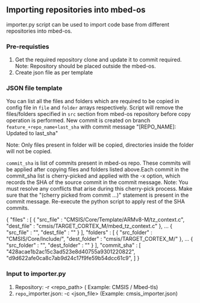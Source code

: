 ## Importing repositories into mbed-os

importer.py script can be used to import code base from different repositories into mbed-os.

### Pre-requisties
1. Get the required repository clone and update it to commit required. Note: Repository should be placed outside the mbed-os.
2. Create json file as per template

### JSON file template

You can list all the files and folders which are required to be copied in config file in `file` and `folder` arrays respectively. Script will remove the files/folders specified in `src` section from mbed-os repository before copy operation is performed.
New commit is created on branch `feature_+repo_name+last_sha` with commit message "[REPO_NAME]: Updated to last_sha"

Note: Only files present in folder will be copied, directories inside the folder will not be copied.

`commit_sha` is list of commits present in mbed-os repo. These commits will be applied after copying files and folders listed above.Each commit in the commit_sha list is cherry-picked and applied with the -x option, which records the SHA of the source commit in the commit message.
Note: You must resolve any conflicts that arise during this cherry-pick process. Make sure that the "(cherry picked from commit ...)" statement is present in the commit message. Re-execute the python script to apply rest of the SHA commits.

{
  "files" : [
    {
      "src_file" : "CMSIS/Core/Template/ARMv8-M/tz_context.c",
      "dest_file" : "cmsis/TARGET_CORTEX_M/mbed_tz_context.c"
    },
    ...
    {
      "src_file" : "",
      "dest_file" : ""
    }
  ],
  "folders" : [
    {
      "src_folder" : "CMSIS/Core/Include/",
      "dest_folder" : "cmsis/TARGET_CORTEX_M/"
    },
    ...
    {
      "src_folder" : "",
      "dest_folder" : ""
    }
  ],
   "commit_sha" : [
      "428acae1b2ac15c3ad523e8d40755a9301220822",
      "d9d622afe0ca8c7ab9d24c17f9fe59b54dcc61c9",
    ]
}

### Input to importer.py
1. Repository: -r <repo_path> ( Example: CMSIS / Mbed-tls)
2. `repo`_importer.json: -c <json_file>  (Example: cmsis_importer.json)

